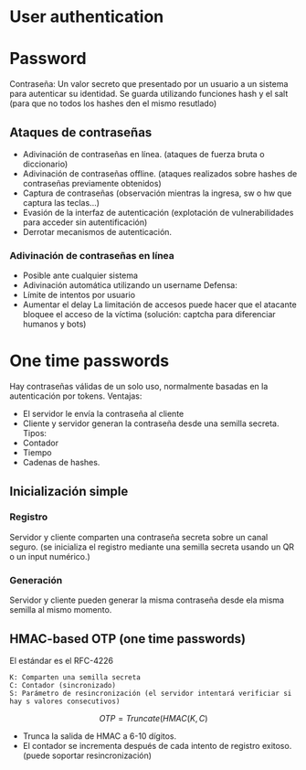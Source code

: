 # User authentication

# Password
Contraseña: Un valor secreto que presentado por un usuario a un sistema para autenticar su identidad.
Se guarda utilizando funciones hash y el salt (para que no todos los hashes den el mismo resutlado)

## Ataques de contraseñas
- Adivinación de contraseñas en línea. (ataques de fuerza bruta o diccionario)
- Adivinación de contraseñas offline. (ataques realizados sobre hashes de contraseñas previamente obtenidos)
- Captura de contraseñas (observación mientras la ingresa, sw o hw que captura las teclas...)
- Evasión de la interfaz de autenticación (explotación de vulnerabilidades para acceder sin autentificación)
- Derrotar mecanismos de autenticación.

### Adivinación de contraseñas en línea

- Posible ante cualquier sistema
- Adivinación automática utilizando un username
Defensa:
- Límite de intentos por usuario
- Aumentar el delay
La limitación de accesos puede hacer que el atacante bloquee el acceso de la víctima (solución: captcha para diferenciar humanos y bots)


# One time passwords
Hay contraseñas válidas de un solo uso, normalmente basadas en la autenticación por tokens.
Ventajas:
- El servidor le envía la contraseña al cliente
- Cliente y servidor generan la contraseña desde una semilla secreta.
Tipos:
- Contador
- Tiempo
- Cadenas de hashes. 

## Inicialización simple

### Registro
Servidor y cliente comparten una contraseña secreta sobre un canal seguro. (se inicializa el registro mediante una semilla secreta usando un QR o un input numérico.)

### Generación
Servidor y cliente pueden generar la misma contraseña desde ela misma semilla al mismo momento.


## HMAC-based OTP (one time passwords)

El estándar es el RFC-4226
```
K: Comparten una semilla secreta
C: Contador (sincronizado)
S: Parámetro de resincronización (el servidor intentará verificiar si hay s valores consecutivos)
```

$$ OTP = Truncate(HMAC(K,C)$$

- Trunca la salida de HMAC a 6-10 dígitos.
- El contador se incrementa después de cada intento de registro exitoso. (puede soportar resincronización)